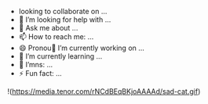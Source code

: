 

-  looking to collaborate on ...
- 🤔 I’m looking for help with ...
- 💬 Ask me about ...
- 📫 How to reach me: ...
- 😄 Pronou🔭 I’m currently working on ...
- 🌱 I’m currently learning ...
- 👯 I’mns: ...
- ⚡ Fun fact: ...

 !(https://media.tenor.com/rNCdBEqBKjoAAAAd/sad-cat.gif)

